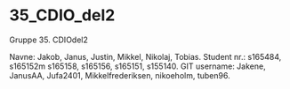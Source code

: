 # 35_CDIO_del2

Gruppe 35.
CDIOdel2

Navne: Jakob, Janus, Justin, Mikkel, Nikolaj, Tobias. 
Student nr.: s165484, s165152m s165158, s165156, s165151, s155140.
GIT username: Jakene, JanusAA, Jufa2401, Mikkelfrederiksen, nikoeholm, tuben96. 
